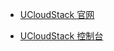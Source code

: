 - [UCloudStack 官网](https://www.ucloudstack.com/)

- [UCloudStack 控制台](http://console.poc.ucloudstack.com/)

